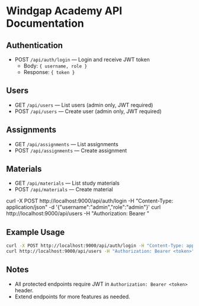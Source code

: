 
# Windgap Academy API Documentation


## Authentication

- POST `/api/auth/login` — Login and receive JWT token
  - Body: `{ username, role }`
  - Response: `{ token }`


## Users

- GET `/api/users` — List users (admin only, JWT required)
- POST `/api/users` — Create user (admin only, JWT required)


## Assignments

- GET `/api/assignments` — List assignments
- POST `/api/assignments` — Create assignment


## Materials

- GET `/api/materials` — List study materials
- POST `/api/materials` — Create material

curl -X POST http://localhost:9000/api/auth/login -H "Content-Type: application/json" -d '{"username":"admin","role":"admin"}'
curl http://localhost:9000/api/users -H "Authorization: Bearer <token>"

## Example Usage

```sh
curl -X POST http://localhost:9000/api/auth/login -H "Content-Type: application/json" -d '{"username":"admin","role":"admin"}'
curl http://localhost:9000/api/users -H "Authorization: Bearer <token>"
```


## Notes

- All protected endpoints require JWT in `Authorization: Bearer <token>` header.
- Extend endpoints for more features as needed.

